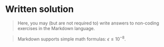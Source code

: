 # Written solution

> Here, you may (but are not required to) write answers to non-coding exercises in the Markdown language.

> Markdown supports simple math formulas: $\epsilon \leq 10^{-8}$.